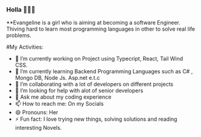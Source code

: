 ### Holla 👋💃🥰
**Evangeline is a girl who is aiming at becoming a software Engineer. Thiving hard to learn most programming languages in other to solve real life problems.

#My Activities:

- 🔭 I’m currently working on Project using Typecript, React, Tail Wind CSS.
- 🌱 I’m currently learning Backend Programming Languages such as C# , Mongo DB, Node Js. Asp.net e.t.c 
- 👯 I’m collaborating with a lot of developers on different projects
- 🤔 I’m looking for help with alot of senior developers
- 💬 Ask me about my coding experience
- 📫 How to reach me: On my Socials
- 😄 Pronouns: Her
- ⚡ Fun fact: I love trying new things, solving solutions and reading interesting Novels.  


<!--
**Evangel2020/Evangel2020** is a ✨ _special_ ✨ repository because its `README.md` (this file) appears on your GitHub profile.

Here are some ideas to get you started:

- 🔭 I’m currently working on ...
- 🌱 I’m currently learning ...
- 👯 I’m looking to collaborate on ...
- 🤔 I’m looking for help with ...
- 💬 Ask me about ...
- 📫 How to reach me: ...
- 😄 Pronouns: ...
- ⚡ Fun fact: ...
-->
